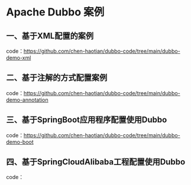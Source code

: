 # Apache Dubbo 案例

## 一、基于XML配置的案例

code：https://github.com/chen-haotian/dubbo-code/tree/main/dubbo-demo-xml

## 二、基于注解的方式配置案例

code：https://github.com/chen-haotian/dubbo-code/tree/main/dubbo-demo-annotation

## 三、基于SpringBoot应用程序配置使用Dubbo

code：https://github.com/chen-haotian/dubbo-code/tree/main/dubbo-demo-boot

## 四、基于SpringCloudAlibaba工程配置使用Dubbo

code：